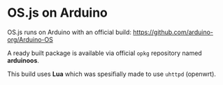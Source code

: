 # OS.js on Arduino

OS.js runs on Arduino with an official build: https://github.com/arduino-org/Arduino-OS

A ready built package is available via official `opkg` repository named **arduinoos**.

This build uses **Lua** which was spesifially made to use `uhttpd` (openwrt).
